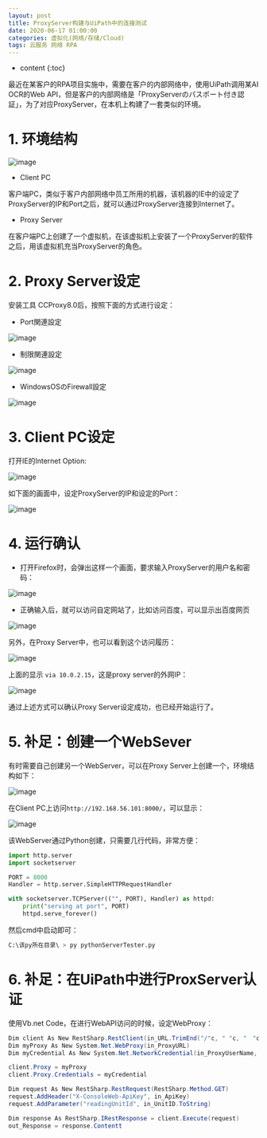 ```yaml
---
layout: post
title: ProxyServer构建与UiPath中的连接测试
date: 2020-06-17 01:00:00
categories: 虚拟化(网络/存储/Cloud)
tags: 云服务 网络 RPA
---
```

* content
{:toc}

最近在某客户的RPA项目实施中，需要在客户的内部网络中，使用UiPath调用某AI OCR的Web API，但是客户的内部网络是「ProxyServerのパスポート付き認証」，为了对应ProxyServer，在本机上构建了一套类似的环境。

# 1. 环境结构

![image](https://user-images.githubusercontent.com/18595935/84871282-4fa7ee80-b0bb-11ea-9cd9-e877e7375e54.png)

- Client PC

客户端PC，类似于客户内部网络中员工所用的机器，该机器的IE中的设定了ProxyServer的IP和Port之后，就可以通过ProxyServer连接到Internet了。

- Proxy Server

在客户端PC上创建了一个虚拟机，在该虚拟机上安装了一个ProxyServer的软件之后，用该虚拟机充当ProxyServer的角色。

# 2. Proxy Server设定

安装工具 CCProxy8.0后，按照下面的方式进行设定：

- Port関連設定

![image](https://user-images.githubusercontent.com/18595935/84874194-386b0000-b0bf-11ea-9680-76f631323c5a.png)

- 制限関連設定

![image](https://user-images.githubusercontent.com/18595935/84874206-3dc84a80-b0bf-11ea-941c-9c55dc476831.png)

- WindowsOSのFirewall設定

![image](https://user-images.githubusercontent.com/18595935/84874216-41f46800-b0bf-11ea-9130-7c299052d139.png)

# 3. Client PC设定

打开IE的Internet Option:

![image](https://user-images.githubusercontent.com/18595935/84874675-ec6c8b00-b0bf-11ea-8176-a825263681e4.png)

如下面的画面中，设定ProxyServer的IP和设定的Port：

![image](https://user-images.githubusercontent.com/18595935/84874810-17ef7580-b0c0-11ea-89e3-bde937b385db.png)


# 4. 运行确认

- 打开Firefox时，会弹出这样一个画面，要求输入ProxyServer的用户名和密码：

![image](https://user-images.githubusercontent.com/18595935/84875299-c1366b80-b0c0-11ea-9e9d-6cde29347026.png)

- 正确输入后，就可以访问自定网站了，比如访问百度，可以显示出百度网页

![image](https://user-images.githubusercontent.com/18595935/84876917-ca283c80-b0c2-11ea-9701-12932353a968.png)

另外，在Proxy Server中，也可以看到这个访问履历：

![image](https://user-images.githubusercontent.com/18595935/84876764-8df4dc00-b0c2-11ea-9b9a-013218018665.png)

上面的显示 `via 10.0.2.15`，这是proxy server的外网IP：

![image](https://user-images.githubusercontent.com/18595935/84877311-4f135600-b0c3-11ea-99ae-65e9139cfbde.png)


通过上述方式可以确认Proxy Server设定成功，也已经开始运行了。

# 5. 补足：创建一个WebSever

有时需要自己创建另一个WebServer，可以在Proxy Server上创建一个，环境结构如下：

![image](https://user-images.githubusercontent.com/18595935/84878053-42dbc880-b0c4-11ea-8aaa-bdd1c6357986.png)

在Client PC上访问`http://192.168.56.101:8000/`，可以显示：

![image](https://user-images.githubusercontent.com/18595935/84878169-6e5eb300-b0c4-11ea-913a-7fbddfbf6a6c.png)

该WebServer通过Python创建，只需要几行代码，非常方便：

```python
import http.server
import socketserver

PORT = 8000
Handler = http.server.SimpleHTTPRequestHandler

with socketserver.TCPServer(("", PORT), Handler) as httpd:
    print("serving at port", PORT)
    httpd.serve_forever()
```

然后cmd中启动即可：

```python
C:\该py所在目录\ > py pythonServerTester.py
```

# 6. 补足：在UiPath中进行ProxServer认证

使用Vb.net Code，在进行WebAPI访问的时候，设定WebProxy：

```csharp
Dim client As New RestSharp.RestClient(in_URL.TrimEnd("/"c, " "c, "　"c) + "/ConsoleWeb/api/v1/reading/units")
Dim myProxy As New System.Net.WebProxy(in_ProxyURL)
Dim myCredential As New System.Net.NetworkCredential(in_ProxyUserName, in_ProxyPassword)

client.Proxy = myProxy
client.Proxy.Credentials = myCredential

Dim request As New RestSharp.RestRequest(RestSharp.Method.GET)
request.AddHeader("X-ConsoleWeb-ApiKey", in_ApiKey)
request.AddParameter("readingUnitId", in_UnitID.ToString)

Dim response As RestSharp.IRestResponse = client.Execute(request)
out_Response = response.Contentt
```